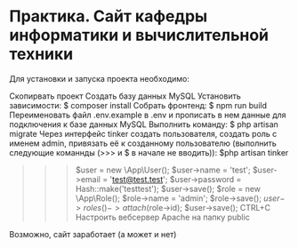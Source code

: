 # Практика. Сайт кафедры информатики и вычислительной техники

Для установки и запуска проекта необходимо:

Скопирвать проект
Создать базу данных MySQL
Установить зависимости:
$ composer install
Собрать фронтенд:
$ npm run build
Переименовать файл .env.example в .env и прописать в нем данные для подключения к базе данных MySQL
Выполнить команду:
$ php artisan migrate
Через интерфейс tinker создать пользователя, создать роль с именем admin, 
привязать её к созданному пользователю (выполнить следующие команнды (>>> и $ в начале не вводить)):
$php artisan tinker
>>> $user = new \App\User();
>>> $user->name = 'test';
>>> $user->email = 'test@test.test';
>>> $user->password = Hash::make('testtest');
>>> $user->save();
>>> $role = new \App\Role();
>>> $role->name = 'admin';
>>> $role->save();
>>> $user->roles()->attach($role->id);
>>> $user->save();
>>> CTRL+C
Настроить вебсервер Apache на папку public

Возможно, сайт заработает (а может и нет)
